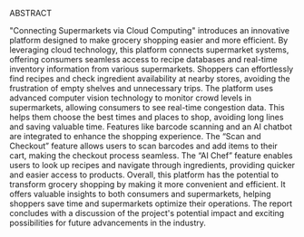 ABSTRACT

"Connecting Supermarkets via Cloud Computing" introduces an innovative platform designed to make grocery shopping easier and more efficient. By leveraging cloud technology, this platform connects supermarket systems, offering consumers seamless access to recipe databases and real-time inventory information from various supermarkets. Shoppers can effortlessly find recipes and check ingredient availability at nearby stores, avoiding the frustration of empty shelves and unnecessary trips.
The platform uses advanced computer vision technology to monitor crowd levels in supermarkets, allowing consumers to see real-time congestion data. This helps them choose the best times and places to shop, avoiding long lines and saving valuable time. Features like barcode scanning and an AI chatbot are integrated to enhance the shopping experience. The “Scan and Checkout” feature allows users to scan barcodes and add items to their cart, making the checkout process seamless. The “AI Chef” feature enables users to look up recipes and navigate through ingredients, providing quicker and easier access to products.
Overall, this platform has the potential to transform grocery shopping by making it more convenient and efficient. It offers valuable insights to both consumers and supermarkets, helping shoppers save time and supermarkets optimize their operations. The report concludes with a discussion of the project's potential impact and exciting possibilities for future advancements in the industry.
